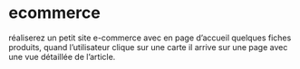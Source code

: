 # ecommerce
réaliserez un petit site e-commerce avec en page d’accueil quelques fiches produits, quand l’utilisateur clique sur une carte il arrive sur une page avec une vue détaillée de l’article.  
